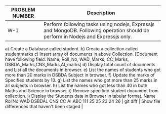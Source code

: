 | PROBLEM NUMBER | Description |
| --- | --- |
| W-1 | Perform following tasks using nodejs, Expressjs and MongoDB. Following operation should be perform in Nodejs and Expressjs only.
a) Create a Database called student.
b) Create a collection called studentmarks
c) Insert array of documents in above Collection. [Document have following field:
Name, Roll_No, WAD_Marks, CC_Marks, DSBDA_Marks,CNS_Marks,AI_marks]
d) Display total count of documents and List all the documents in browser.
e) List the names of students who got more than 20 marks in DSBDA Subject in browser.
f) Update the marks of Specified students by 10.
g) List the names who got more than 25 marks in all subjects in browser.
h) List the names who got less than 40 in both Maths and Science in browser.
i) Remove specified student document from collection.
j) Display the Students data in Browser in tabular format.
Name RollNo WAD DSBDAL CNS CC AI
ABC  111    25  25     23  24 26
| git diff | Show file differences that haven't been staged |
